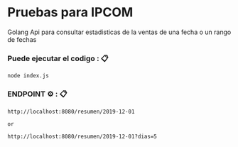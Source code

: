 # Pruebas para IPCOM

Golang 
Api para consultar estadisticas de la ventas de una fecha o un rango de fechas

### Puede ejecutar el codigo : 📋

```
node index.js
```

### ENDPOINT  ⚙️ : 📋

```
http://localhost:8080/resumen/2019-12-01

or

http://localhost:8080/resumen/2019-12-01?dias=5


```